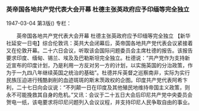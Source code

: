### 英帝国各地共产党代表大会开幕  杜德主张英政府应予印缅等完全独立

1947-03-04
第3版()
专栏：

　　英帝国各地共产党代表大会开幕
    杜德主张英政府应予印缅等完全独立
    【新华社延安一日电】综合伦敦讯：英共大会闭幕后，英帝国各地共产党代表会议紧接着又在伦敦开幕。二十六日会议，听取该会国际问题委员会主席杜德的报告。该报告要求印度、缅甸、锡兰、埃及及巴勒斯坦完全独立。杜德说：“共产党作为支持新近宣布的印度计划，乃是利用一方反对另一方的计划，以实施英国的分治政策，作为于一九四八年继续英国之统治的基础”。杜德并斥英督之巡察南非，实际为实行民族压迫进行残酷剥削的血迹斑斑的斯末茨政权的企图。印度共产党代表阿希卞利，二十七日向会议说：“不列颠一日在印度及其他殖民地维持帝国主义政策，则永不可能挽救其自身的危机。”又讯：会议于二十五日大会后印尼共产党中央委员会贺电一纸，该电要求将印尼问题列入会议议程，并支持印尼人民争取自由的事业。
